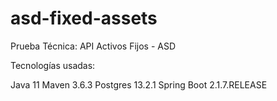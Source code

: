 # asd-fixed-assets


Prueba Técnica: API Activos Fijos - ASD

Tecnologías usadas:

Java 11
Maven 3.6.3
Postgres 13.2.1
Spring Boot 2.1.7.RELEASE

